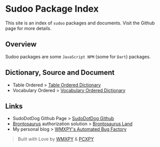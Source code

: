 # Sudoo Package Index

This site is an index of `sudoo` packages and documents. Visit the Github page for more details.

## Overview

Sudoo packages are some `JavaScript NPM` (some for `Dart`) packages.

## Dictionary, Source and Document

-   Table Ordered > [Table Ordered Dictionary](./table)
-   Vocabulary Ordered > [Vocabulary Ordered Dictionary](./vocabulary)

## Links

-   SudoDotDog Github Page > [SudoDotDog Github](//github.com/SudoDotDog)
-   [Brontosaurus](//github.com/SudoDotDog/Brontosaurus) authorization solution > [Brontosaurus Land](//brontosaurus.land)
-   My personal blog > [WMXPY's Automated Bug Factory](//mengw.io)

> Built with Love by [WMXPY](//github.com/WMXPY) & [PCXPY](//github.com/PCXPY)
